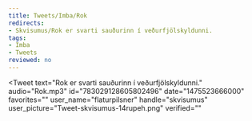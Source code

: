 ```yaml
---
title: Tweets/Imba/Rok
redirects:
- Skvisumus/Rok er svarti sauðurinn í veðurfjölskyldunni.
tags:
- Imba
- Tweets
reviewed: no
---
```


<Tweet
text="Rok er svarti sauðurinn í veðurfjölskyldunni."
audio="Rok.mp3"
id="783029128605802496"
date="1475523666000"
favorites=""
user_name="flaturpilsner"
handle="skvisumus"
user_picture="Tweet-skvisumus-14rupeh.png"
verified=""
></Tweet>

